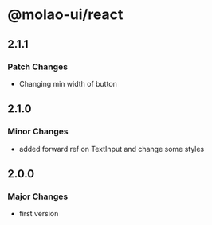 # @molao-ui/react

## 2.1.1

### Patch Changes

- Changing min width of button

## 2.1.0

### Minor Changes

- added forward ref on TextInput and change some styles

## 2.0.0

### Major Changes

- first version
